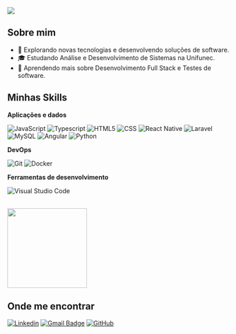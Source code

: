 ![](https://komarev.com/ghpvc/?username=gokudbzssj7&color=006bed)

## Sobre mim

- 🤔 Explorando novas tecnologias e desenvolvendo soluções de software.
- 🎓 Estudando Análise e Desenvolvimento de Sistemas na Unifunec.
- 🌱 Aprendendo mais sobre Desenvolvimento Full Stack e Testes de software.

## Minhas Skills

**Aplicações e dados**

![JavaScript](https://img.shields.io/badge/JavaScript-323330?style=for-the-badge&logo=javascript&logoColor=F7DF1E)
![Typescript](https://img.shields.io/badge/TypeScript-007ACC?style=for-the-badge&logo=typescript&logoColor=white)
![HTML5](https://img.shields.io/badge/HTML5-E34F26?style=for-the-badge&logo=html5&logoColor=white)
![CSS](https://img.shields.io/badge/CSS3-1572B6?style=for-the-badge&logo=css3&logoColor=white)
![React Native](https://img.shields.io/badge/React_Native-20232A?style=for-the-badge&logo=react&logoColor=61DAFB)
![Laravel](https://img.shields.io/badge/Laravel-FF2D20?style=for-the-badge&logo=laravel&logoColor=white)
![MySQL](https://img.shields.io/badge/MySQL-00000F?style=for-the-badge&logo=mysql&logoColor=white)
![Angular](https://img.shields.io/badge/Angular-DD0031?style=for-the-badge&logo=angular&logoColor=white)
![Python](https://img.shields.io/badge/Python-14354C?style=for-the-badge&logo=python&logoColor=white)


**DevOps**

![Git](https://img.shields.io/badge/Git-E34F26?style=for-the-badge&logo=git&logoColor=white)
![Docker](https://img.shields.io/badge/Docker-2496ED?style=for-the-badge&logo=docker&logoColor=white)

**Ferramentas de desenvolvimento**

![Visual Studio Code](https://custom-icon-badges.demolab.com/badge/Visual%20Studio%20Code-0078d7.svg?logo=vsc&logoColor=white)

<br/>

<a href="https://github.com/gokudbzssj7" title="Perfil do Iuri">
  <img height="180em" src="https://github-readme-stats.vercel.app/api?username=gokudbzssj7&theme=dracula&show_icons=true" />
</a>

## Onde me encontrar

[![Linkedin](https://img.shields.io/badge/-Lucas-blue?style=flat-square&logo=Linkedin&logoColor=white&link=www.linkedin.com/in/lucasbaggios)](www.linkedin.com/in/lucasbaggios)
[![Gmail Badge](https://img.shields.io/badge/-lucas.baggio.silva@gmail.com-006bed?style=flat-square&logo=Gmail&logoColor=white&link=mailto:lucas.baggio.silva@gmail.com)](mailto:lucas.baggio.silva@gmail.com)
[![GitHub](https://img.shields.io/github/followers/gokudbzssj7?label=follow&style=social)]([LINK-DO-SEU-GITHUB](https://github.com/GokuDBZSSJ7))
